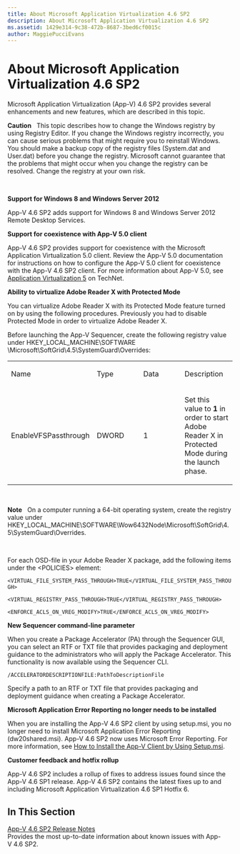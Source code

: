 ```yaml
---
title: About Microsoft Application Virtualization 4.6 SP2
description: About Microsoft Application Virtualization 4.6 SP2
ms.assetid: 1429e314-9c38-472b-8687-3bed6cf0015c
author: MaggiePucciEvans
---
```


# About Microsoft Application Virtualization 4.6 SP2


Microsoft Application Virtualization (App-V) 4.6 SP2 provides several enhancements and new features, which are described in this topic.

**Caution**  
This topic describes how to change the Windows registry by using Registry Editor. If you change the Windows registry incorrectly, you can cause serious problems that might require you to reinstall Windows. You should make a backup copy of the registry files (System.dat and User.dat) before you change the registry. Microsoft cannot guarantee that the problems that might occur when you change the registry can be resolved. Change the registry at your own risk.

 

**Support for Windows 8 and Windows Server 2012**

App-V 4.6 SP2 adds support for Windows 8 and Windows Server 2012 Remote Desktop Services.

**Support for coexistence with App-V 5.0 client**

App-V 4.6 SP2 provides support for coexistence with the Microsoft Application Virtualization 5.0 client. Review the App-V 5.0 documentation for instructions on how to configure the App-V 5.0 client for coexistence with the App-V 4.6 SP2 client. For more information about App-V 5.0, see [Application Virtualization 5](http://go.microsoft.com/fwlink/?LinkId=267599) on TechNet.

**Ability to virtualize Adobe Reader X with Protected Mode**

You can virtualize Adobe Reader X with its Protected Mode feature turned on by using the following procedures. Previously you had to disable Protected Mode in order to virtualize Adobe Reader X.

Before launching the App-V Sequencer, create the following registry value under HKEY\_LOCAL\_MACHINE\\SOFTWARE \\Microsoft\\SoftGrid\\4.5\\SystemGuard\\Overrides:

<table>
<colgroup>
<col width="25%" />
<col width="25%" />
<col width="25%" />
<col width="25%" />
</colgroup>
<tbody>
<tr class="odd">
<td align="left"><p>Name</p></td>
<td align="left"><p>Type</p></td>
<td align="left"><p>Data</p></td>
<td align="left"><p>Description</p></td>
</tr>
<tr class="even">
<td align="left"><p>EnableVFSPassthrough</p></td>
<td align="left"><p>DWORD</p></td>
<td align="left"><p>1</p></td>
<td align="left"><p>Set this value to <strong>1</strong> in order to start Adobe Reader X in Protected Mode during the launch phase.</p></td>
</tr>
</tbody>
</table>

 

**Note**  
On a computer running a 64-bit operating system, create the registry value under HKEY\_LOCAL\_MACHINE\\SOFTWARE\\Wow6432Node\\Microsoft\\SoftGrid\\4.5\\SystemGuard\\Overrides.

 

For each OSD-file in your Adobe Reader X package, add the following items under the &lt;POLICIES&gt; element:

`<VIRTUAL_FILE_SYSTEM_PASS_THROUGH>TRUE</VIRTUAL_FILE_SYSTEM_PASS_THROUGH>`

`<VIRTUAL_REGISTRY_PASS_THROUGH>TRUE</VIRTUAL_REGISTRY_PASS_THROUGH>`

`<ENFORCE_ACLS_ON_VREG_MODIFY>TRUE</ENFORCE_ACLS_ON_VREG_MODIFY>`

**New Sequencer command-line parameter**

When you create a Package Accelerator (PA) through the Sequencer GUI, you can select an RTF or TXT file that provides packaging and deployment guidance to the administrators who will apply the Package Accelerator. This functionality is now available using the Sequencer CLI.

`/ACCELERATORDESCRIPTIONFILE:PathToDescriptionFile`

Specify a path to an RTF or TXT file that provides packaging and deployment guidance when creating a Package Accelerator.

**Microsoft Application Error Reporting no longer needs to be installed**

When you are installing the App-V 4.6 SP2 client by using setup.msi, you no longer need to install Microsoft Application Error Reporting (dw20shared.msi). App-V 4.6 SP2 now uses Microsoft Error Reporting. For more information, see [How to Install the App-V Client by Using Setup.msi](http://go.microsoft.com/fwlink/?LinkId=267237).

**Customer feedback and hotfix rollup**

App-V 4.6 SP2 includes a rollup of fixes to address issues found since the App-V 4.6 SP1 release. App-V 4.6 SP2 contains the latest fixes up to and including Microsoft Application Virtualization 4.6 SP1 Hotfix 6.

## In This Section


<a href="" id="app-v-4-6-sp2-release-notes"></a>[App-V 4.6 SP2 Release Notes](http://go.microsoft.com/fwlink/?LinkId=267600)  
Provides the most up-to-date information about known issues with App-V 4.6 SP2.

 

 





